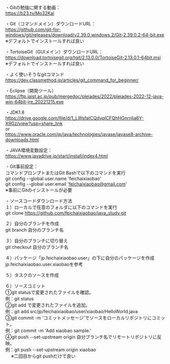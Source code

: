 ・Gitの勉強に関する動画：  
https://b23.tv/Mo32Kai

・Git（コマンドメイン）ダウンロードURL：  
https://github.com/git-for-windows/git/releases/download/v2.39.0.windows.2/Git-2.39.0.2-64-bit.exe  
※デフォルトでインストールすれば良い

・TortoiseGit（GUIメイン）ダウンロードURL：  
https://download.tortoisegit.org/tgit/2.13.0.0/TortoiseGit-2.13.0.1-64bit.msi  
※デフォルトでインストールすれば良い

・よく使いそうなgitコマンド  
https://dev.classmethod.jp/articles/git_command_for_beginner/  

・Eclipse（開発ツール）  
https://ftp.jaist.ac.jp/pub/mergedoc/pleiades/2022/pleiades-2022-12-java-win-64bit-jre_20221215.exe

・JDK1.8  
https://drive.google.com/file/d/1_LWsfatCQdvpICFQhHGnrnlja6Y-X9Gz/view?usp=share_link  
or  
https://www.oracle.com/jp/java/technologies/javase/javase8-archive-downloads.html

・JAVA環境変数設定：  
https://www.javadrive.jp/start/install/index4.html

・Git事前設定：  
コマンドプロンプトまたはGit Bashで以下のコマンドを実行  
git config --global user.name 'feichaixiaobao'  
git config --global user.email 'feichaixiaobao@gmail.com'  
※事前にGitのインストールが必要

・ソースコードダウンロード方法  
１）ローカルで任意のフォルダに以下のコマンドを実行  
git clone https://github.com/feichaixiaobao/java_study.git

２）自分のブランチを作成  
git branch 自分のブランチ名

３）自分のブランチに切り替え  
git checkout 自分のブランチ名

４）パッケージ「jp.feichaixiaobao.user」の下に自分のパッケージを作成  
jp.feichaixiaobao.user.xiaobaoを参考

５）タスクのソースを作成  

６）ソースコミット  
①git statusで変更されたファイルを確認。  
例：git status  
②git add <file>で変更されたファイルを追加。  
例：git add src/jp/feichaixiaobao/user/xiaobao/HelloWorld.java  
③git commit -m 'コミットメッセージ'でソースをローカルリポジトリにコミット。  
例：git commit -m 'Add xiaobao sample.'  
④git push --set-upstream origin 自分ブランチ名でリモートリポジトリに反映。  
例：git push --set-upstream origin xiaobao  
 　 ※二回目からgit pushだけで良い
